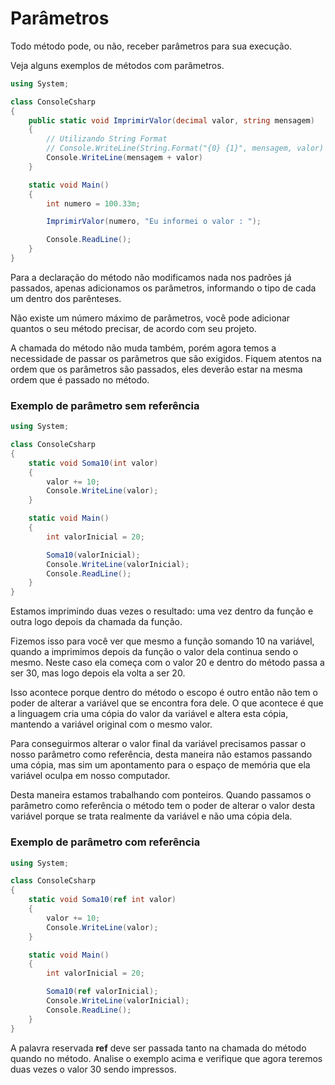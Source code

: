 # Parâmetros

Todo método pode, ou não, receber parâmetros para sua execução.

Veja alguns exemplos de métodos com parâmetros.

```C#
using System;

class ConsoleCsharp
{
    public static void ImprimirValor(decimal valor, string mensagem)
    {
        // Utilizando String Format
        // Console.WriteLine(String.Format("{0} {1}", mensagem, valor) );
        Console.WriteLine(mensagem + valor)
    }

    static void Main()
    {
        int numero = 100.33m;

        ImprimirValor(numero, "Eu informei o valor : ");

        Console.ReadLine();
    }
}
```
Para a declaração do método não modificamos nada nos padrões já passados, apenas adicionamos os parâmetros, informando o tipo de cada um dentro dos parênteses.

Não existe um número máximo de parâmetros, você pode adicionar quantos o seu método precisar, de acordo com seu projeto.

A chamada do método não muda também, porém agora temos a necessidade de passar os parâmetros que são exigidos. Fiquem atentos na ordem que os parâmetros são passados, eles deverão estar na mesma ordem que é passado no método.

### Exemplo de parâmetro sem referência

```C#
using System;

class ConsoleCsharp
{
    static void Soma10(int valor)
    {
        valor += 10;
        Console.WriteLine(valor);
    }

    static void Main()
    {
        int valorInicial = 20;

        Soma10(valorInicial);
        Console.WriteLine(valorInicial);
        Console.ReadLine();
    }
}
```

Estamos imprimindo duas vezes o resultado: uma vez dentro da função e outra logo depois da chamada da função.

Fizemos isso para você ver que mesmo a função somando 10 na variável, quando a imprimimos depois da função o valor dela continua sendo o mesmo. Neste caso ela começa com o valor 20 e dentro do método passa a ser 30, mas logo depois ela volta a ser 20.

Isso acontece porque dentro do método o escopo é outro então não tem o poder de alterar a variável que se encontra fora dele. O que acontece é que a linguagem cria uma cópia do valor da variável e altera esta cópia, mantendo a variável original com o mesmo valor.

Para conseguirmos alterar o valor final da variável precisamos passar o nosso parâmetro como referência, desta maneira não estamos passando uma cópia, mas sim um apontamento para o espaço de memória que ela variável oculpa em nosso computador.

Desta maneira estamos trabalhando com ponteiros. Quando passamos o parâmetro como referência o método tem o poder de alterar o valor desta variável porque se trata realmente da variável e não uma cópia dela.

### Exemplo de parâmetro com referência

```C#
using System;

class ConsoleCsharp
{
    static void Soma10(ref int valor)
    {
        valor += 10;
        Console.WriteLine(valor);
    }

    static void Main()
    {
        int valorInicial = 20;

        Soma10(ref valorInicial);
        Console.WriteLine(valorInicial);
        Console.ReadLine();
    }
}
```

A palavra reservada **ref** deve ser passada tanto na chamada do método quando no método. Analise o exemplo acima e verifique que agora teremos duas vezes o valor 30 sendo impressos.